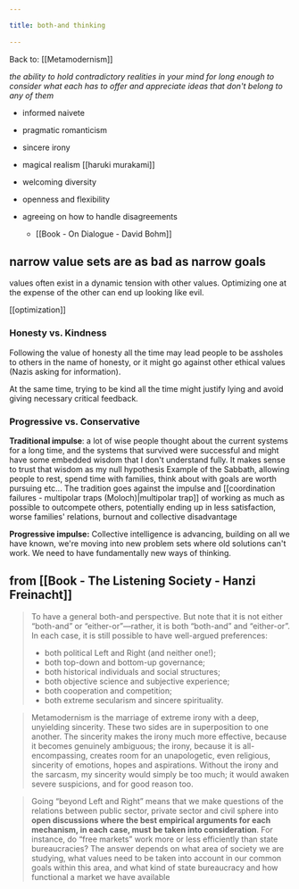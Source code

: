 ```yaml
---
title: both-and thinking 
---
```

Back to: [[Metamodernism]]

*the ability to hold contradictory realities in your mind for long enough to consider what each has to offer and appreciate ideas that don't belong to any of them*

- informed naivete
- pragmatic romanticism
- sincere irony
- magical realism [[haruki murakami]]

- welcoming diversity
- openness and flexibility
- agreeing on how to handle disagreements
	- [[Book - On Dialogue - David Bohm]]

## narrow value sets are as bad as narrow goals
values often exist in a dynamic tension with other values.  Optimizing one at the expense of the other can end up looking like evil.

[[optimization]]

### Honesty vs. Kindness
Following the value of honesty all the time may lead people to be assholes to others in the name of honesty, or it might go against other ethical values (Nazis asking for information).

At the same time, trying to be kind all the time might justify lying and avoid giving necessary critical feedback.

### Progressive vs. Conservative

**Traditional impulse**: a lot of wise people thought about the current systems for a long time, and the systems that survived were successful and might have some embedded wisdom that I don't understand fully. It makes sense to trust that wisdom as my null hypothesis
	Example of the Sabbath, allowing people to rest, spend time with families, think about with goals are worth pursuing etc... The tradition goes against the impulse and [[coordination failures - multipolar traps (Moloch)|multipolar trap]] of working as much as possible to outcompete others, potentially ending up in less satisfaction, worse families' relations, burnout and collective disadvantage

**Progressive impulse:** Collective intelligence is advancing, building on all we have known, we're moving into new problem sets where old solutions can't work. We need to have fundamentally new ways of thinking.

## from [[Book - The Listening Society - Hanzi Freinacht]]
> To have a general both-and perspective. But note that it is not either “both-and” or “either-or”—rather, it is both “both-and” and “either-or”. In each case, it is still possible to have well-argued preferences: 
> - both political Left and Right (and neither one!); 
> - both top-down and bottom-up governance; 
> - both historical individuals and social structures; 
> - both objective science and subjective experience; 
> - both cooperation and competition; 
> - both extreme secularism and sincere spirituality. 


> Metamodernism is the marriage of extreme irony with a deep, unyielding sincerity. These two sides are in superposition to one another. The sincerity makes the irony much more effective, because it becomes genuinely ambiguous; the irony, because it is all-encompassing, creates room for an unapologetic, even religious, sincerity of emotions, hopes and aspirations. Without the irony and the sarcasm, my sincerity would simply be too much; it would awaken severe suspicions, and for good reason too.

> Going “beyond Left and Right” means that we make questions of the relations between public sector, private sector and civil sphere into **open discussions where the best empirical arguments for each mechanism, in each case, must be taken into consideration**. For instance, do “free markets” work more or less efficiently than state bureaucracies? The answer depends on what area of society we are studying, what values need to be taken into account in our common goals within this area, and what kind of state bureaucracy and how functional a market we have available

